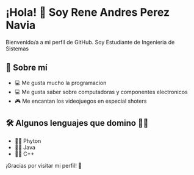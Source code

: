 # ¡Hola! 👋 Soy Rene Andres Perez Navia

Bienvenido/a a mi perfil de GitHub. Soy Estudiante de Ingenieria de Sistemas

## 🚀 Sobre mí

- 💻 Me gusta mucho la programacion
- 💻 Me gusta saber sobre computadoras y componentes electronicos
- 🎮 Me encantan los videojuegos en especial shoters
  
## 🛠️ Algunos lenguajes que domino 👨‍💻
- 👨‍💻 Phyton
- 👨‍💻 Java
- 👨‍💻 C++

¡Gracias por visitar mi perfil! 🚀
